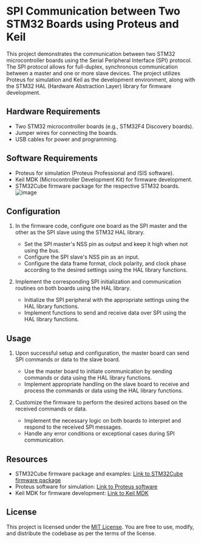 # SPI Communication between Two STM32 Boards using Proteus and Keil

This project demonstrates the communication between two STM32 microcontroller boards using the Serial Peripheral Interface (SPI) protocol. The SPI protocol allows for full-duplex, synchronous communication between a master and one or more slave devices. The project utilizes Proteus for simulation and Keil as the development environment, along with the STM32 HAL (Hardware Abstraction Layer) library for firmware development.

## Hardware Requirements

- Two STM32 microcontroller boards (e.g., STM32F4 Discovery boards).
- Jumper wires for connecting the boards.
- USB cables for power and programming.

## Software Requirements

- Proteus for simulation (Proteus Professional and ISIS software).
- Keil MDK (Microcontroller Development Kit) for firmware development.
- STM32Cube firmware package for the respective STM32 boards.
![image](https://github.com/maedehdehghanam/Signal-generator-STM32Board/assets/81408402/689c816c-c2f5-42b0-8b94-c5310deb279e)

## Configuration

1. In the firmware code, configure one board as the SPI master and the other as the SPI slave using the STM32 HAL library.
   - Set the SPI master's NSS pin as output and keep it high when not using the bus.
   - Configure the SPI slave's NSS pin as an input.
   - Configure the data frame format, clock polarity, and clock phase according to the desired settings using the HAL library functions.

2. Implement the corresponding SPI initialization and communication routines on both boards using the HAL library.
   - Initialize the SPI peripheral with the appropriate settings using the HAL library functions.
   - Implement functions to send and receive data over SPI using the HAL library functions.

## Usage

1. Upon successful setup and configuration, the master board can send SPI commands or data to the slave board.
   - Use the master board to initiate communication by sending commands or data using the HAL library functions.
   - Implement appropriate handling on the slave board to receive and process the commands or data using the HAL library functions.

2. Customize the firmware to perform the desired actions based on the received commands or data.
   - Implement the necessary logic on both boards to interpret and respond to the received SPI messages.
   - Handle any error conditions or exceptional cases during SPI communication.

## Resources

- STM32Cube firmware package and examples: [Link to STM32Cube firmware package](https://www.st.com/en/embedded-software/stm32cube.html)
- Proteus software for simulation: [Link to Proteus software](https://www.labcenter.com/)
- Keil MDK for firmware development: [Link to Keil MDK](https://www.keil.com/)

## License

This project is licensed under the [MIT License](LICENSE). You are free to use, modify, and distribute the codebase as per the terms of the license.
